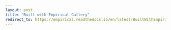 ```yaml
---
layout: post
title: "Built with Empirical Gallery"
redirect_to: https://empirical.readthedocs.io/en/latest/BuiltWithEmpiricalGallery/
---
```

